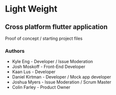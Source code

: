 # Light Weight

## Cross platform flutter application

Proof of concept / starting project files


### Authors

- Kyle Eng - Developer / Issue Moderation
- Josh Moskoff - Front-End Developer
- Kaan Lus - Developer
- Daniel Kirtman - Developer / Mock app developer
- Joshua Myers - Issue Moderation / Scrum Master
- Colin Farley - Product Owner
